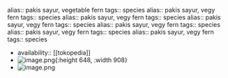 alias:: pakis sayur, vegetable fern
tags:: species
alias:: pakis sayur, vegy fern
tags:: species
alias:: pakis sayur, vegy fern
tags:: species
alias:: pakis sayur, vegy fern
tags:: species
alias:: pakis sayur, vegy fern
tags:: species
alias:: pakis sayur, vegy fern
tags:: species
alias:: pakis sayur, vegy fern
tags:: species

- availability:: [[tokopedia]]
- ![image.png](https://peach-geographical-bat-397.mypinata.cloud/ipfs/QmRM1XK3AMdsfkH6Rwoncj4LSyHjvdD1Kw7uMUBxDqWmbs){:height 648, :width 908}
- ![image.png](https://peach-geographical-bat-397.mypinata.cloud/ipfs/QmUbytvdpNcvZTHztkLEmqHWiorm6cNnpujrvGjTByzf9A)